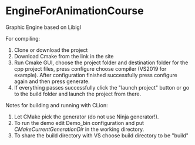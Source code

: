 # EngineForAnimationCourse
Graphic Engine based on Libigl

For compiling:
1. Clone or download the project
2. Download Cmake from the link in the site
3. Run Cmake GUI, choose the project folder and destination folder for the cpp project files, press configure choose compiler (VS2019 for example). After configuration finished successfully press configure again and then press generate. 
4. If everything passes successfully click the "launch project" button or go to the build folder and launch the project from there. 

Notes for building and running with CLion:
1. Let CMake pick the generator (do not use Ninja generator!).
2. To run the demo edit Demo_bin configuration and put $CMakeCurrentGenerationDir$ in the working directory.
3. To share the build directory with VS choose build directory to be "build"
